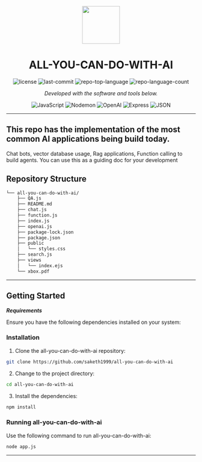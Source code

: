 <p align="center">
  <img src="https://cdn-icons-png.flaticon.com/512/6295/6295417.png" width="100" />
</p>
<p align="center">
    <h1 align="center">ALL-YOU-CAN-DO-WITH-AI</h1>
</p>
<p align="center">
</p>
<p align="center">
	<img src="https://img.shields.io/github/license/saketh1999/all-you-can-do-with-ai?style=flat&color=0080ff" alt="license">
	<img src="https://img.shields.io/github/last-commit/saketh1999/all-you-can-do-with-ai?style=flat&logo=git&logoColor=white&color=0080ff" alt="last-commit">
	<img src="https://img.shields.io/github/languages/top/saketh1999/all-you-can-do-with-ai?style=flat&color=0080ff" alt="repo-top-language">
	<img src="https://img.shields.io/github/languages/count/saketh1999/all-you-can-do-with-ai?style=flat&color=0080ff" alt="repo-language-count">
<p>
<p align="center">
		<em>Developed with the software and tools below.</em>
</p>
<p align="center">
	<img src="https://img.shields.io/badge/JavaScript-F7DF1E.svg?style=flat&logo=JavaScript&logoColor=black" alt="JavaScript">
	<img src="https://img.shields.io/badge/Nodemon-76D04B.svg?style=flat&logo=Nodemon&logoColor=white" alt="Nodemon">
	<img src="https://img.shields.io/badge/OpenAI-412991.svg?style=flat&logo=OpenAI&logoColor=white" alt="OpenAI">
	<img src="https://img.shields.io/badge/Express-000000.svg?style=flat&logo=Express&logoColor=white" alt="Express">
	<img src="https://img.shields.io/badge/JSON-000000.svg?style=flat&logo=JSON&logoColor=white" alt="JSON">
</p>
<hr>

## This repo has the implementation of the most common AI applications being build today.
 Chat bots, vector database usage, Rag applications, Function calling to build agents. You can use this as a guiding doc for your development

##  Repository Structure

```sh
└── all-you-can-do-with-ai/
    ├── QA.js
    ├── README.md
    ├── chat.js
    ├── function.js
    ├── index.js
    ├── openai.js
    ├── package-lock.json
    ├── package.json
    ├── public
    │   └── styles.css
    ├── search.js
    ├── views
    │   └── index.ejs
    └── xbox.pdf
```
---

##  Getting Started

***Requirements***

Ensure you have the following dependencies installed on your system:

###  Installation

1. Clone the all-you-can-do-with-ai repository:

```sh
git clone https://github.com/saketh1999/all-you-can-do-with-ai
```

2. Change to the project directory:

```sh
cd all-you-can-do-with-ai
```

3. Install the dependencies:

```sh
npm install
```

###  Running all-you-can-do-with-ai

Use the following command to run all-you-can-do-with-ai:

```sh
node app.js
```

---
